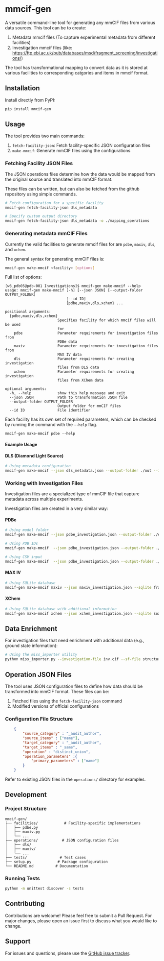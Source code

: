 # mmcif-gen

A versatile command-line tool for generating any mmCIF files from various data sources. This tool can be to create:

1. Metadata mmcif files (To capture experimental metadata from different facilities)
2. Investigation mmcif files (like: https://ftp.ebi.ac.uk/pub/databases/msd/fragment_screening/investigations/)

The tool has transformational mapping to convert data as it is stored at various facilities to corresponding catgories and items in mmcif format.

## Installation

Install directly from PyPI:

```bash
pip install mmcif-gen
```

## Usage

The tool provides two main commands:

1. `fetch-facility-json`: Fetch facility-specific JSON configuration files
2. `make-mmcif`: Generate mmCIF files using the configurations

### Fetching Facility JSON Files

The JSON operations files determine how the data would be mapped from the original source and translated into mmCIF format.

These files can be written, but can also be fetched from the github repository using simple commands.

```bash
# Fetch configuration for a specific facility
mmcif-gen fetch-facility-json dls_metadata

# Specify custom output directory
mmcif-gen fetch-facility-json dls_metadata -o ./mapping_operations
```

### Generating metadata mmCIF Files

Currently the valid facilities to generate mmcif files for are `pdbe`, `maxiv`, `dls`, and `xchem`.

The general syntax for generating mmCIF files is:

```bash
mmcif-gen make-mmcif <facility> [options]
````

Full list of options:
```
[w3_pdb05@pdb-001 Investigations]$ mmcif-gen make-mmcif --help
usage: mmcif-gen make-mmcif [-h] [--json JSON] [--output-folder OUTPUT_FOLDER]
                            [--id ID]
                            {pdbe,maxiv,dls,xchem} ...

positional arguments:
  {pdbe,maxiv,dls,xchem}
                        Specifies facility for which mmcif files will be used
                        for
    pdbe                Parameter requirements for investigation files from
                        PDBe data
    maxiv               Parameter requirements for investigation files from
                        MAX IV data
    dls                 Parameter requirements for creating investigation
                        files from DLS data
    xchem               Parameter requirements for creating investigation
                        files from XChem data

optional arguments:
  -h, --help            show this help message and exit
  --json JSON           Path to transformation JSON file
  --output-folder OUTPUT_FOLDER
                        Output folder for mmCIF files
  --id ID               File identifier
```

Each facility has its own set of required parameters, which can be checked by running the command with the `--help` flag.


```
mmcif-gen make-mmcif pdbe --help
```
#### Example Usage

#### DLS (Diamond Light Source)

```bash
# Using metadata configuration
mmcif-gen make-mmcif --json dls_metadata.json --output-folder ./out --id I_1234 dls --dls-json metadata-from-isypb.json
```
### Working with Investigation Files

Investigation files are a specialized type of mmCIF file that capture metadata across multiple experiments.

Investigation files are created in a very similar way:

#### PDBe

```bash
# Using model folder
mmcif-gen make-mmcif --json pdbe_investigation.json --output-folder ./out --id I_1234 pdbe --model-folder ./models 

# Using PDB IDs
mmcif-gen make-mmcif  --json pdbe_investigation.json --output-folder ./out pdbe  --pdb-ids 6dmn 6dpp 6do8

# Using CSV input
mmcif-gen make-mmcif  --json pdbe_investigation.json --output-folder ./out pdbe --csv-file groups.csv 
```

#### MAX IV

```bash
# Using SQLite database
mmcif-gen make-mmcif maxiv --json maxiv_investigation.json --sqlite fragmax.sqlite --output-folder ./out --id I_1234
```

#### XChem

```bash
# Using SQLite database with additional information
mmcif-gen make-mmcif xchem --json xchem_investigation.json --sqlite soakdb.sqlite --txt ./metadata --deposit ./deposit --output-folder ./out
```


## Data Enrichment

For investigation files that need enrichment with additional data (e.g., ground state information):

```bash
# Using the miss_importer utility
python miss_importer.py --investigation-file inv.cif --sf-file structure.sf --pdb-id 1ABC
```

## Operation JSON Files

The tool uses JSON configuration files to define how data should be transformed into mmCIF format. These files can be:

1. Fetched files using the `fetch-facility-json` command
2. Modified versions of official configurations

### Configuration File Structure

```json
    {
        "source_category" : "_audit_author",
        "source_items" : ["name"],
        "target_category" : "_audit_author",
        "target_items" : "_same",
        "operation" : "distinct_union",
        "operation_parameters" :{
            "primary_parameters" : ["name"]
        }
    }
```

Refer to existing JSON files in the `operations/` directory for examples.


## Development

### Project Structure

```
mmcif-gen/
├── facilities/            # Facility-specific implementations
│   ├── pdbe.py
│   ├── maxiv.py
│   └── ...
├── operations/           # JSON configuration files
│   ├── dls/
│   ├── maxiv/
│   └── ...
├── tests/               # Test cases
├── setup.py            # Package configuration
└── README.md          # Documentation
```

### Running Tests

```bash
python -m unittest discover -s tests
```

## Contributing

Contributions are welcome! Please feel free to submit a Pull Request. For major changes, please open an issue first to discuss what you would like to change.


## Support

For issues and questions, please use the [GitHub issue tracker](https://github.com/PDBeurope/Investigations/issues).

